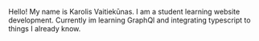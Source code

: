 Hello! My name is Karolis Vaitiekūnas. I am a student learning website development.
Currently im learning GraphQl and integrating typescript to things I already know.

<!---
KarolisVaitiekunas/KarolisVaitiekunas is a ✨ special ✨ repository because its `README.md` (this file) appears on your GitHub profile.
You can click the Preview link to take a look at your changes.
--->
